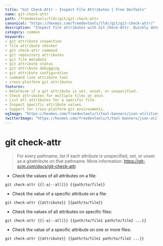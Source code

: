 ```yaml
---
title: "Git Check-Attr - Inspect File Attributes | Free DevTools"
name: git-check-attr
path: /freedevtools/tldr/git/git-check-attr
canonical: "https://hexmos.com/freedevtools/tldr/git/git-check-attr/"
description: "Inspect file attributes with Git Check-Attr. Quickly determine if attributes are unspecified, set, or unset on your files. Free online tool, no registration required."
category: common
keywords:
- git attribute inspection
- file attribute checker
- git check-attr command
- git repository attributes
- git file metadata
- git attribute status
- git attribute debugging
- git attribute configuration
- command line attribute tool
- cross-platform git attributes
features:
- Determine if a git attribute is set, unset, or unspecified.
- Check attributes for multiple files at once.
- List all attributes for a specific file.
- Inspect specific attribute values.
- Support for cross-platform git environments.
ogImage: "https://hexmos.com/freedevtools/t/tool-banners/json-utilities-banner.png"
twitterImage: "https://hexmos.com/freedevtools/t/tool-banners/json-utilities-banner.png"
---
```


# git check-attr

> For every pathname, list if each attribute is unspecified, set, or unset as a gitattribute on that pathname.
> More information: <https://git-scm.com/docs/git-check-attr>.

- Check the values of all attributes on a file:

`git check-attr {{[-a|--all]}} {{path/to/file}}`

- Check the value of a specific attribute on a file:

`git check-attr {{attribute}} {{path/to/file}}`

- Check the values of all attributes on specific files:

`git check-attr {{[-a|--all]}} {{path/to/file1 path/to/file2 ...}}`

- Check the value of a specific attribute on one or more files:

`git check-attr {{attribute}} {{path/to/file1 path/to/file2 ...}}`
